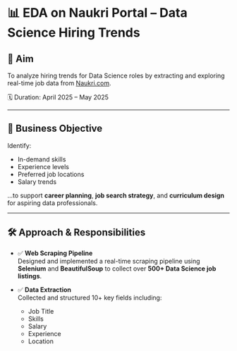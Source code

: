 # 📊 EDA on Naukri Portal – Data Science Hiring Trends

## 🎯 Aim
To analyze hiring trends for Data Science roles by extracting and exploring real-time job data from [Naukri.com](https://www.naukri.com).

🗓️ Duration: April 2025 – May 2025

---

## 🧠 Business Objective
Identify:
- In-demand skills
- Experience levels
- Preferred job locations
- Salary trends

...to support **career planning**, **job search strategy**, and **curriculum design** for aspiring data professionals.

---

## 🛠️ Approach & Responsibilities

- ✅ **Web Scraping Pipeline**  
  Designed and implemented a real-time scraping pipeline using **Selenium** and **BeautifulSoup** to collect over **500+ Data Science job listings**.

- ✅ **Data Extraction**  
  Collected and structured 10+ key fields including:
  - Job Title
  - Skills
  - Salary
  - Experience
  - Location
